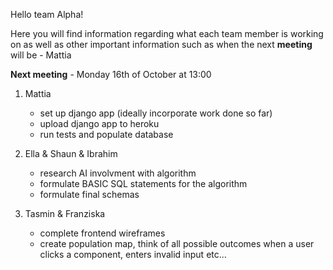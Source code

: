 Hello team Alpha!

Here you will find information regarding what each team member is working on as well as other important information such as when the next **meeting** will be - Mattia

**Next meeting** - Monday 16th of October at 13:00

1. Mattia
    - set up django app (ideally incorporate work done so far)
    - upload django app to heroku
    - run tests and populate database

3. Ella & Shaun & Ibrahim
    - research AI involvment with algorithm
    - formulate BASIC SQL statements for the algorithm
    - formulate final schemas 

4. Tasmin & Franziska
    - complete frontend wireframes
    - create population map, think of all possible outcomes when a user clicks a component, enters
    invalid input etc...
